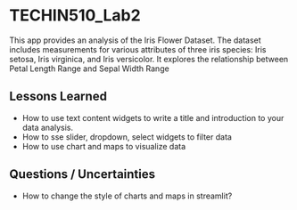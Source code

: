 # TECHIN510_Lab2

This app provides an analysis of the Iris Flower Dataset. The dataset includes measurements for various attributes of three iris species: Iris setosa, Iris virginica, and Iris versicolor. It explores the relationship between Petal Length Range and Sepal Width Range

## Lessons Learned

- How to use text content widgets to write a title and introduction to your data analysis.
- How to sse slider, dropdown, select widgets to filter data
- How to use chart and maps to visualize data

## Questions / Uncertainties

- How to change the style of charts and maps in streamlit?
